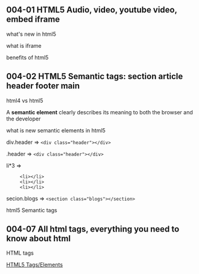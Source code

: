 ## 004-01 HTML5 Audio, video, youtube video, embed iframe

what's new in html5

what is iframe

benefits of html5


## 004-02 HTML5 Semantic tags: section article header footer main


html4 vs html5

A **semantic element** clearly describes its meaning to both the browser and the developer

what is new semantic elements in html5


div.header => `<div class="header"></div>`

.header => `<div class="header"></div>`

li*3 => 

         <li></li>
         <li></li>
         <li></li>


secion.blogs => `<section class="blogs"></section>`

html5 Semantic tags


## 004-07 All html tags, everything you need to know about html

HTML tags

[HTML5 Tags/Elements](https://www.tutorialrepublic.com/html-reference/html5-tags.php)


